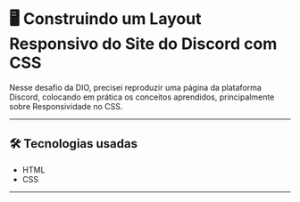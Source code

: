 # 🖥️ Construindo um Layout Responsivo do Site do Discord com CSS

Nesse desafio da DIO, precisei reproduzir uma página da plataforma Discord, colocando em prática os conceitos aprendidos, principalmente sobre Responsividade no CSS.

---

## 🛠 Tecnologias usadas

- HTML  
- CSS  

---
